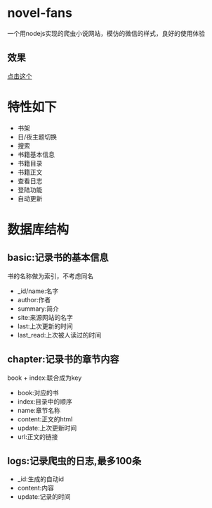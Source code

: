 # novel-fans
一个用nodejs实现的爬虫小说网站，模仿的微信的样式，良好的使用体验
## 效果
[点击这个](http://novel.mustbe.cool)

# 特性如下
+ 书架
+ 日/夜主题切换
+ 搜索
+ 书籍基本信息
+ 书籍目录
+ 书籍正文
+ 查看日志
+ 登陆功能
+ 自动更新


# 数据库结构
## basic:记录书的基本信息
书的名称做为索引，不考虑同名
+ _id/name:名字
+ author:作者
+ summary:简介
+ site:来源网站的名字
+ last:上次更新的时间
+ last_read:上次被人读过的时间

## chapter:记录书的章节内容

book + index:联合成为key

+ book:对应的书
+ index:目录中的顺序
+ name:章节名称
+ content:正文的html
+ update:上次更新时间
+ url:正文的链接

## logs:记录爬虫的日志,最多100条
+ _id:生成的自动id
+ content:内容
+ update:记录的时间

